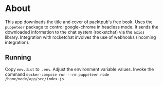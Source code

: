 # About
This app downloads the title and cover of packtpub's free book.
Uses the `puppeteer` package to control google-chrome in headless mode.
It sends the downloaded information to the chat system (rocketchat) via the `axios` library. Integration with rocketchat involves the use of webhooks (incoming integration).

## Running

Copy `env.dist` to` .env`.
Adjust the environment variable values.
Invoke the command `docker-compose run --rm puppeteer node /home/node/app/src/index.js`
